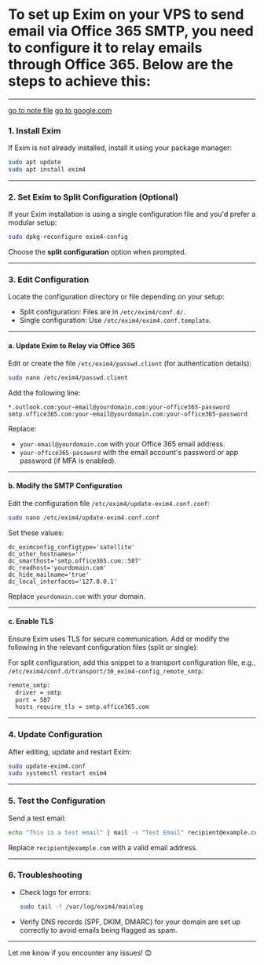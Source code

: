 # To set up Exim on your VPS to send email via Office 365 SMTP, you need to configure it to relay emails through Office 365. Below are the steps to achieve this:

---

[go to note file](notes.md)
[go to google.com](https://www.google.com) 

### 1. **Install Exim**
If Exim is not already installed, install it using your package manager:

```bash
sudo apt update
sudo apt install exim4
```

---

### 2. **Set Exim to Split Configuration (Optional)**
If your Exim installation is using a single configuration file and you'd prefer a modular setup:

```bash
sudo dpkg-reconfigure exim4-config
```

Choose the **split configuration** option when prompted.

---

### 3. **Edit Configuration**
Locate the configuration directory or file depending on your setup:

- Split configuration: Files are in `/etc/exim4/conf.d/`.
- Single configuration: Use `/etc/exim4/exim4.conf.template`.

---

#### a. Update Exim to Relay via Office 365
Edit or create the file `/etc/exim4/passwd.client` (for authentication details):

```bash
sudo nano /etc/exim4/passwd.client
```

Add the following line:

```
*.outlook.com:your-email@yourdomain.com:your-office365-password
smtp.office365.com:your-email@yourdomain.com:your-office365-password
```

Replace:
- `your-email@yourdomain.com` with your Office 365 email address.
- `your-office365-password` with the email account's password or app password (if MFA is enabled).

---

#### b. Modify the SMTP Configuration
Edit the configuration file `/etc/exim4/update-exim4.conf.conf`:

```bash
sudo nano /etc/exim4/update-exim4.conf.conf
```

Set these values:

```
dc_eximconfig_configtype='satellite'
dc_other_hostnames=''
dc_smarthost='smtp.office365.com::587'
dc_readhost='yourdomain.com'
dc_hide_mailname='true'
dc_local_interfaces='127.0.0.1'
```

Replace `yourdomain.com` with your domain.

---

#### c. Enable TLS
Ensure Exim uses TLS for secure communication. Add or modify the following in the relevant configuration files (split or single):

For split configuration, add this snippet to a transport configuration file, e.g., `/etc/exim4/conf.d/transport/30_exim4-config_remote_smtp`:

```bash
remote_smtp:
  driver = smtp
  port = 587
  hosts_require_tls = smtp.office365.com
```

---

### 4. **Update Configuration**
After editing, update and restart Exim:

```bash
sudo update-exim4.conf
sudo systemctl restart exim4
```

---

### 5. **Test the Configuration**
Send a test email:

```bash
echo "This is a test email" | mail -s "Test Email" recipient@example.com
```

Replace `recipient@example.com` with a valid email address.

---

### 6. **Troubleshooting**
- Check logs for errors:
  ```bash
  sudo tail -f /var/log/exim4/mainlog
  ```
- Verify DNS records (SPF, DKIM, DMARC) for your domain are set up correctly to avoid emails being flagged as spam.

---

Let me know if you encounter any issues! 😊
